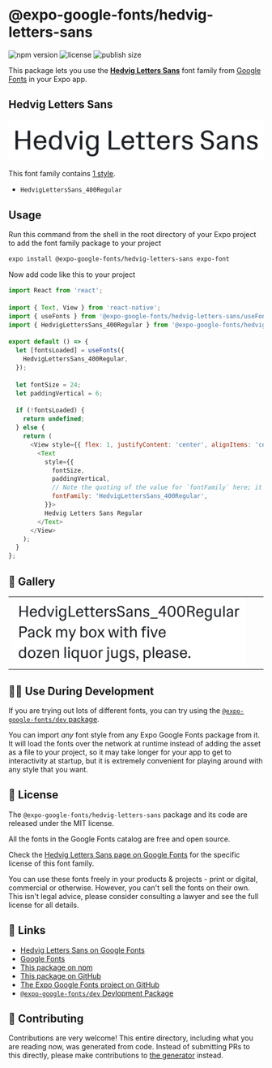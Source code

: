 # @expo-google-fonts/hedvig-letters-sans

![npm version](https://flat.badgen.net/npm/v/@expo-google-fonts/hedvig-letters-sans)
![license](https://flat.badgen.net/github/license/expo/google-fonts)
![publish size](https://flat.badgen.net/packagephobia/install/@expo-google-fonts/hedvig-letters-sans)

This package lets you use the [**Hedvig Letters Sans**](https://fonts.google.com/specimen/Hedvig+Letters+Sans) font family from [Google Fonts](https://fonts.google.com/) in your Expo app.

## Hedvig Letters Sans

![Hedvig Letters Sans](./font-family.png)

This font family contains [1 style](#-gallery).

- `HedvigLettersSans_400Regular`

## Usage

Run this command from the shell in the root directory of your Expo project to add the font family package to your project
```sh
expo install @expo-google-fonts/hedvig-letters-sans expo-font
```

Now add code like this to your project
```js
import React from 'react';

import { Text, View } from 'react-native';
import { useFonts } from '@expo-google-fonts/hedvig-letters-sans/useFonts';
import { HedvigLettersSans_400Regular } from '@expo-google-fonts/hedvig-letters-sans/400Regular';

export default () => {
  let [fontsLoaded] = useFonts({
    HedvigLettersSans_400Regular,
  });

  let fontSize = 24;
  let paddingVertical = 6;

  if (!fontsLoaded) {
    return undefined;
  } else {
    return (
      <View style={{ flex: 1, justifyContent: 'center', alignItems: 'center' }}>
        <Text
          style={{
            fontSize,
            paddingVertical,
            // Note the quoting of the value for `fontFamily` here; it expects a string!
            fontFamily: 'HedvigLettersSans_400Regular',
          }}>
          Hedvig Letters Sans Regular
        </Text>
      </View>
    );
  }
};

```

## 🔡 Gallery


||||
|-|-|-|
|![HedvigLettersSans_400Regular](./HedvigLettersSans_400Regular.ttf.png)||||


## 👩‍💻 Use During Development

If you are trying out lots of different fonts, you can try using the [`@expo-google-fonts/dev` package](https://github.com/expo/google-fonts/tree/master/font-packages/dev#readme).

You can import *any* font style from any Expo Google Fonts package from it. It will load the fonts
over the network at runtime instead of adding the asset as a file to your project, so it may take longer
for your app to get to interactivity at startup, but it is extremely convenient
for playing around with any style that you want.

## 📖 License

The `@expo-google-fonts/hedvig-letters-sans` package and its code are released under the MIT license.

All the fonts in the Google Fonts catalog are free and open source.

Check the [Hedvig Letters Sans page on Google Fonts](https://fonts.google.com/specimen/Hedvig+Letters+Sans) for the specific license of this font family.

You can use these fonts freely in your products & projects - print or digital, commercial or otherwise. However, you can't sell the fonts on their own. This isn't legal advice, please consider consulting a lawyer and see the full license for all details.

## 🔗 Links

- [Hedvig Letters Sans on Google Fonts](https://fonts.google.com/specimen/Hedvig+Letters+Sans)
- [Google Fonts](https://fonts.google.com/)
- [This package on npm](https://www.npmjs.com/package/@expo-google-fonts/hedvig-letters-sans)
- [This package on GitHub](https://github.com/expo/google-fonts/tree/master/font-packages/hedvig-letters-sans)
- [The Expo Google Fonts project on GitHub](https://github.com/expo/google-fonts)
- [`@expo-google-fonts/dev` Devlopment Package](https://github.com/expo/google-fonts/tree/master/font-packages/dev)

## 🤝 Contributing

Contributions are very welcome! This entire directory, including what you are reading now, was generated from code. Instead of submitting PRs to this directly, please make contributions to [the generator](https://github.com/expo/google-fonts/tree/master/packages/generator) instead.
